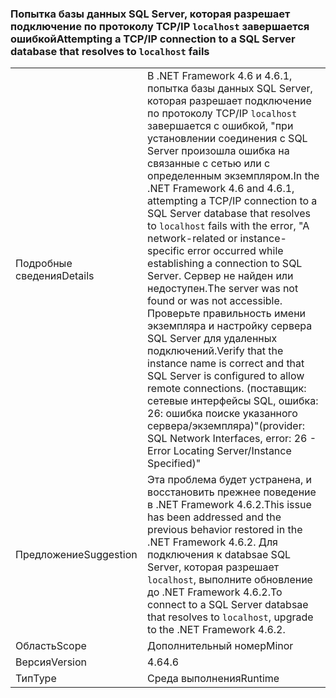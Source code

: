### <a name="attempting-a-tcpip-connection-to-a-sql-server-database-that-resolves-to-localhost-fails"></a><span data-ttu-id="5ea8f-101">Попытка базы данных SQL Server, которая разрешает подключение по протоколу TCP/IP `localhost` завершается ошибкой</span><span class="sxs-lookup"><span data-stu-id="5ea8f-101">Attempting a TCP/IP connection to a SQL Server database that resolves to `localhost` fails</span></span>

|   |   |
|---|---|
|<span data-ttu-id="5ea8f-102">Подробные сведения</span><span class="sxs-lookup"><span data-stu-id="5ea8f-102">Details</span></span>|<span data-ttu-id="5ea8f-103">В .NET Framework 4.6 и 4.6.1, попытка базы данных SQL Server, которая разрешает подключение по протоколу TCP/IP <code>localhost</code> завершается с ошибкой, &quot;при установлении соединения с SQL Server произошла ошибка на связанные с сетью или с определенным экземпляром.</span><span class="sxs-lookup"><span data-stu-id="5ea8f-103">In the .NET Framework 4.6 and 4.6.1, attempting a TCP/IP connection to a SQL Server database that resolves to <code>localhost</code> fails with the error, &quot;A network-related or instance-specific error occurred while establishing a connection to SQL Server.</span></span> <span data-ttu-id="5ea8f-104">Сервер не найден или недоступен.</span><span class="sxs-lookup"><span data-stu-id="5ea8f-104">The server was not found or was not accessible.</span></span> <span data-ttu-id="5ea8f-105">Проверьте правильность имени экземпляра и настройку сервера SQL Server для удаленных подключений.</span><span class="sxs-lookup"><span data-stu-id="5ea8f-105">Verify that the instance name is correct and that SQL Server is configured to allow remote connections.</span></span> <span data-ttu-id="5ea8f-106">(поставщик: сетевые интерфейсы SQL, ошибка: 26: ошибка поиске указанного сервера/экземпляра)&quot;</span><span class="sxs-lookup"><span data-stu-id="5ea8f-106">(provider: SQL Network Interfaces, error: 26 - Error Locating Server/Instance Specified)&quot;</span></span>|
|<span data-ttu-id="5ea8f-107">Предложение</span><span class="sxs-lookup"><span data-stu-id="5ea8f-107">Suggestion</span></span>|<span data-ttu-id="5ea8f-108">Эта проблема будет устранена, и восстановить прежнее поведение в .NET Framework 4.6.2.</span><span class="sxs-lookup"><span data-stu-id="5ea8f-108">This issue has been addressed and the previous behavior restored in the .NET Framework 4.6.2.</span></span> <span data-ttu-id="5ea8f-109">Для подключения к databsae SQL Server, которая разрешает <code>localhost</code>, выполните обновление до .NET Framework 4.6.2.</span><span class="sxs-lookup"><span data-stu-id="5ea8f-109">To connect to a SQL Server databsae that resolves to <code>localhost</code>, upgrade to the .NET Framework 4.6.2.</span></span>|
|<span data-ttu-id="5ea8f-110">Область</span><span class="sxs-lookup"><span data-stu-id="5ea8f-110">Scope</span></span>|<span data-ttu-id="5ea8f-111">Дополнительный номер</span><span class="sxs-lookup"><span data-stu-id="5ea8f-111">Minor</span></span>|
|<span data-ttu-id="5ea8f-112">Версия</span><span class="sxs-lookup"><span data-stu-id="5ea8f-112">Version</span></span>|<span data-ttu-id="5ea8f-113">4.6</span><span class="sxs-lookup"><span data-stu-id="5ea8f-113">4.6</span></span>|
|<span data-ttu-id="5ea8f-114">Тип</span><span class="sxs-lookup"><span data-stu-id="5ea8f-114">Type</span></span>|<span data-ttu-id="5ea8f-115">Среда выполнения</span><span class="sxs-lookup"><span data-stu-id="5ea8f-115">Runtime</span></span>|

